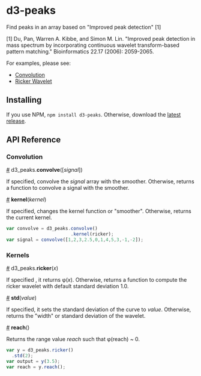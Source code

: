 # d3-peaks

Find peaks in an array based on "Improved peak detection" \[1\]

\[1\] Du, Pan, Warren A. Kibbe, and Simon M. Lin. "Improved peak detection in mass spectrum by incorporating continuous wavelet transform-based pattern matching." Bioinformatics 22.17 (2006): 2059-2065.

For examples, please see:
*  [Convolution](http://bl.ocks.org/efekarakus/9e5d933195dee8b4a882)
*  [Ricker Wavelet](http://bl.ocks.org/efekarakus/3c30061ef9e56c2328c6)

## Installing

If you use NPM, `npm install d3-peaks`. Otherwise, download the [latest release](https://github.com/d3/d3-peaks/releases/latest).

## API Reference

### Convolution

<a href="#convolve" name="convolve">#</a> d3_peaks.<b>convolve</b>([<i>signal</i>])

If specified, convolve the <i>signal</i> array with the smoother. Otherwise, returns a function to convolve a signal with the smoother.

<a href="#convolve-kernel" name="convolve-kernel">#</a> <b>kernel</b>(<i>kernel</i>)

If specified, changes the kernel function or "smoother". Otherwise, returns the current kernel.

```js
var convolve = d3_peaks.convolve()
                        .kernel(ricker);
var signal = convolve([1,2,3,2.5,0,1,4,5,3,-1,-2]);
```

### Kernels

<a href="#ricker" name="ricker">#</a> d3_peaks.<b>ricker</b>(<i>x</i>)

If specified , it returns φ(<i>x</i>). Otherwise, returns a function to compute the ricker wavelet with default standard deviation 1.0.

<a href="#ricker-std" name="ricker-std">#</a> <b>std</b>(<i>value</i>)

If specified, it sets the standard deviation of the curve to <i>value</i>. Otherwise, returns the "width" or standard deviation of the wavelet.

<a href="#ricker-reach" name="ricker-reach">#</a> <b>reach</b>()

Returns the range value <i>reach</i> such that φ(reach) ~ 0.

```js
var y = d3_peaks.ricker()
  .std(2);
var output = y(3.5);
var reach = y.reach();
```
